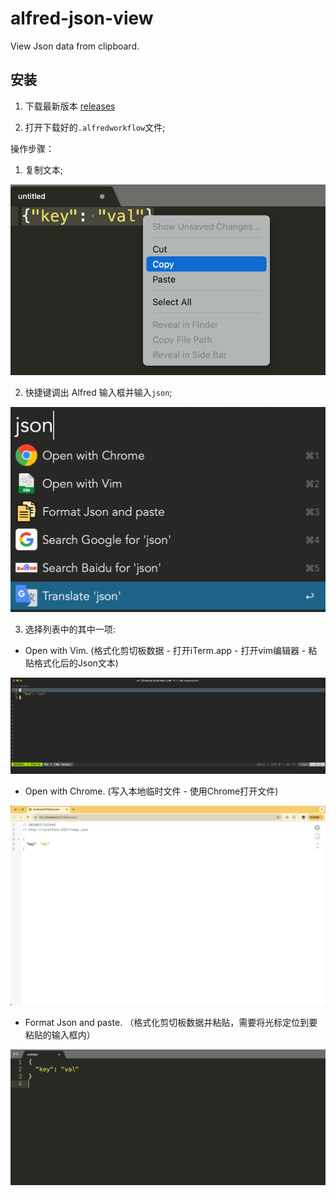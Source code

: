 # alfred-json-view

View Json data from clipboard.

## 安装

1. 下载最新版本 [releases](https://github.com/liuweicode/alfred-json-view/releases)

2. 打开下载好的`.alfredworkflow`文件;

操作步骤：

1. 复制文本;

![image](json-view-copy.jpg)

2. 快捷键调出 Alfred 输入框并输入`json`;

![image](json-view-1.jpg)

3. 选择列表中的其中一项:

 - Open with Vim. (格式化剪切板数据 - 打开iTerm.app - 打开vim编辑器 - 粘贴格式化后的Json文本)

![image](json-view-vim.jpg)

 - Open with Chrome. (写入本地临时文件 - 使用Chrome打开文件)

![image](json-view-chrome.jpg)

 - Format Json and paste. （格式化剪切板数据并粘贴，需要将光标定位到要粘贴的输入框内）

![image](json-view-paste.jpg)
